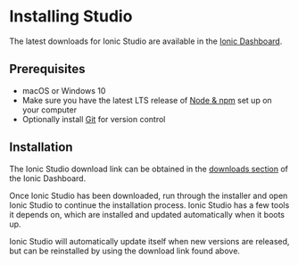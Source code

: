 # Installing Studio

The latest downloads for Ionic Studio are available in the [Ionic Dashboard](https://dashboard.ionicframework.com/personal/downloads).

## Prerequisites

* macOS or Windows 10
* Make sure you have the latest LTS release of [Node &amp; npm](/docs/intro/environment#node-npm) set up on your computer
* Optionally install [Git](/docs/intro/environment#git) for version control

## Installation

The Ionic Studio download link can be obtained in the [downloads section](https://dashboard.ionicframework.com/personal/downloads) of the Ionic Dashboard.

Once Ionic Studio has been downloaded, run through the installer and open Ionic Studio to continue the installation process. Ionic Studio has a few tools it depends on, which are installed and updated automatically when it boots up.

Ionic Studio will automatically update itself when new versions are released, but can be reinstalled by using the download link found above.
